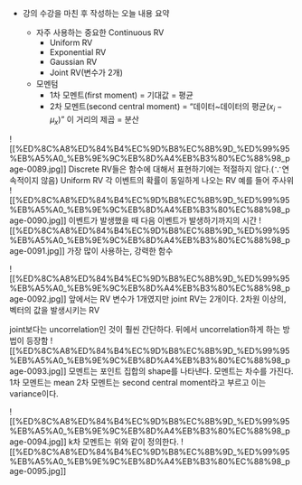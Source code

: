 - 강의 수강을 마친 후 작성하는 오늘 내용 요약
    
    - 자주 사용하는 중요한 Continuous RV
        - Uniform RV
        - Exponential RV
        - Gaussian RV
        - Joint RV(변수가 2개)
    - 모멘텀
        - 1차 모멘트(first moment) = 기대값 = 평균
        - 2차 모멘트(second central moment) = “데이터~데이터의 평균($x_i - \mu_x$﻿)” 이 거리의 제곱 = 분산
    
      
    
  
![[%ED%8C%A8%ED%84%B4%EC%9D%B8%EC%8B%9D_%ED%99%95%EB%A5%A0_%EB%9E%9C%EB%8D%A4%EB%B3%80%EC%88%98_page-0089.jpg]]
Discrete RV들은 함수에 대해서 표현하기에는 적절하지 않다.($\because$﻿연속적이지 않음)
Uniform RV
각 이벤트의 확률이 동일하게 나오는 RV
예를 들어 주사위
![[%ED%8C%A8%ED%84%B4%EC%9D%B8%EC%8B%9D_%ED%99%95%EB%A5%A0_%EB%9E%9C%EB%8D%A4%EB%B3%80%EC%88%98_page-0090.jpg]]
이벤트가 발생했을 때 다음 이벤트가 발생하기까지의 시간
![[%ED%8C%A8%ED%84%B4%EC%9D%B8%EC%8B%9D_%ED%99%95%EB%A5%A0_%EB%9E%9C%EB%8D%A4%EB%B3%80%EC%88%98_page-0091.jpg]]
가장 많이 사용하는, 강력한 함수
  
![[%ED%8C%A8%ED%84%B4%EC%9D%B8%EC%8B%9D_%ED%99%95%EB%A5%A0_%EB%9E%9C%EB%8D%A4%EB%B3%80%EC%88%98_page-0092.jpg]]
앞에서는 RV 변수가 1개였지만 joint RV는 2개이다.
2차원 이상의, 벡터의 값을 발생시키는 RV
  
joint보다는 uncorrelation인 것이 훨씬 간단하다.
뒤에서 uncorrelation하게 하는 방법이 등장함
![[%ED%8C%A8%ED%84%B4%EC%9D%B8%EC%8B%9D_%ED%99%95%EB%A5%A0_%EB%9E%9C%EB%8D%A4%EB%B3%80%EC%88%98_page-0093.jpg]]
모멘트는 포인트 집합의 shape를 나타낸다.
모멘트는 차수를 가진다.
1차 모멘트는 mean
2차 모멘트는 second central moment라고 부르고 이는 variance이다.
  
![[%ED%8C%A8%ED%84%B4%EC%9D%B8%EC%8B%9D_%ED%99%95%EB%A5%A0_%EB%9E%9C%EB%8D%A4%EB%B3%80%EC%88%98_page-0094.jpg]]
k차 모멘트는 위와 같이 정의한다.
![[%ED%8C%A8%ED%84%B4%EC%9D%B8%EC%8B%9D_%ED%99%95%EB%A5%A0_%EB%9E%9C%EB%8D%A4%EB%B3%80%EC%88%98_page-0095.jpg]]